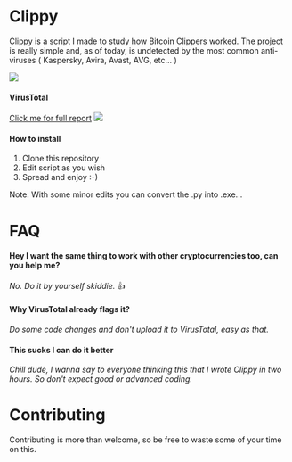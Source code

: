 # Clippy

Clippy is a script I made to study how Bitcoin Clippers worked. The project is really simple and, as of today, is undetected by the most common anti-viruses ( Kaspersky, Avira, Avast, AVG, etc... )

![](https://s7.gifyu.com/images/356f7e286269c827566ee83c25b9664b.gif)

#### VirusTotal
[Click me for full report](https://www.virustotal.com/gui/file/0422441ca44dd09472fe3531e418f6a3399288907e2e12e84f8833634e047327/detection)
![](https://i.gyazo.com/f73f030f99d8ea31f075db0a96ead4a5.png)

#### How to install
  1. Clone this repository
  2. Edit script as you wish
  3. Spread and enjoy :-)

Note: With some minor edits you can convert the .py into .exe...
  

# FAQ

#### Hey I want the same thing to work with other cryptocurrencies too, can you help me?
*No. Do it by yourself skiddie.* :+1:

#### Why VirusTotal already flags it?
*Do some code changes and don't upload it to VirusTotal, easy as that.*

#### This sucks I can do it better
*Chill dude, I wanna say to everyone thinking this that I wrote Clippy in two hours. So don't expect good or advanced coding.*

# Contributing
Contributing is more than welcome, so be free to waste some of your time on this.

